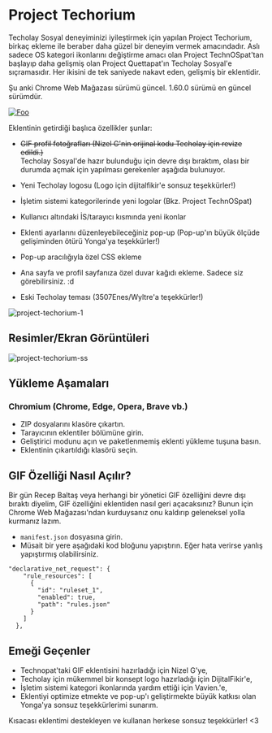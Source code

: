# Project Techorium
Techolay Sosyal deneyiminizi iyileştirmek için yapılan Project Techorium, birkaç ekleme ile beraber daha güzel bir deneyim vermek amacındadır.
Aslı sadece OS kategori ikonlarını değiştirme amacı olan Project TechnOSpat'tan başlayıp daha gelişmiş olan Project Quettapat'ın Techolay Sosyal'e sıçramasıdır. Her ikisini de tek saniyede nakavt eden, gelişmiş bir eklentidir.

Şu anki Chrome Web Mağazası sürümü güncel. 1.60.0 sürümü en güncel sürümdür.

[![Foo](https://github.com/user-attachments/assets/9e72da57-2ed9-47d2-b06b-c82a75bfde6e)](https://chromewebstore.google.com/detail/project-techorium/ndlgcleajbcbklofcefeghigioafcjhb?hl=tr)

Eklentinin getirdiği başlıca özellikler şunlar:

- ~~GIF profil fotoğrafları (Nizel G'nin orijinal kodu Techolay için revize edildi.)~~ <br />
  Techolay Sosyal'de hazır bulunduğu için devre dışı bıraktım, olası bir durumda açmak için yapılması gerekenler aşağıda bulunuyor.

- Yeni Techolay logosu (Logo için dijitalfikir'e sonsuz teşekkürler!)
- İşletim sistemi kategorilerinde yeni logolar (Bkz. Project TechnOSpat)
- Kullanıcı altındaki İS/tarayıcı kısmında yeni ikonlar
- Eklenti ayarlarını düzenleyebileceğiniz pop-up (Pop-up'ın büyük ölçüde gelişiminden ötürü Yonga'ya teşekkürler!)
- Pop-up aracılığıyla özel CSS ekleme
- Ana sayfa ve profil sayfanıza özel duvar kağıdı ekleme. Sadece siz görebilirsiniz. :d
- Eski Techolay teması (3507Enes/Wyltre'a teşekkürler!)

![project-techorium-1](https://github.com/StereoLuigi99/Project-Techorium/assets/166461481/d40e3b83-1a12-48fb-b45b-f1758e26bcf2)

## Resimler/Ekran Görüntüleri

![project-techorium-ss](https://github.com/user-attachments/assets/5cac382e-deb9-45e7-901d-a0cd0af36e96)

## Yükleme Aşamaları
### Chromium (Chrome, Edge, Opera, Brave vb.)
- ZIP dosyalarını klasöre çıkartın.
- Tarayıcının eklentiler bölümüne girin.
- Geliştirici modunu açın ve paketlenmemiş eklenti yükleme tuşuna basın.
- Eklentinin çıkartıldığı klasörü seçin.

## GIF Özelliği Nasıl Açılır?
Bir gün Recep Baltaş veya herhangi bir yönetici GIF özelliğini devre dışı bıraktı diyelim, GIF özelliğini eklentiden nasıl geri açacaksınız?
Bunun için Chrome Web Mağazası'ndan kurduysanız onu kaldırıp geleneksel yolla kurmanız lazım.
- `manifest.json` dosyasına girin.
- Müsait bir yere aşağıdaki kod bloğunu yapıştırın. Eğer hata verirse yanlış yapıştırmış olabilirsiniz.

```
"declarative_net_request": {
    "rule_resources": [
      {
        "id": "ruleset_1",
        "enabled": true,
        "path": "rules.json"
      }
    ]
  },
```

## Emeği Geçenler
- Technopat'taki GIF eklentisini hazırladığı için Nizel G'ye,
- Techolay için mükemmel bir konsept logo hazırladığı için DijitalFikir'e,
- İşletim sistemi kategori ikonlarında yardım ettiği için Vavien.'e,
- Eklentiyi optimize etmekte ve pop-up'ı geliştirmekte büyük katkısı olan Yonga'ya sonsuz teşekkürlerimi sunarım.

Kısacası eklentimi destekleyen ve kullanan herkese sonsuz teşekkürler! <3
